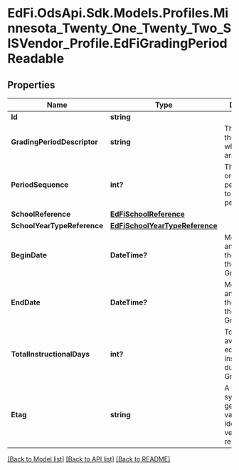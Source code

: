 # EdFi.OdsApi.Sdk.Models.Profiles.Minnesota_Twenty_One_Twenty_Two_SISVendor_Profile.EdFiGradingPeriodReadable
## Properties

Name | Type | Description | Notes
------------ | ------------- | ------------- | -------------
**Id** | **string** |  | 
**GradingPeriodDescriptor** | **string** | The name of the period for which grades are reported. | 
**PeriodSequence** | **int?** | The sequential order of this period relative to other periods. | 
**SchoolReference** | [**EdFiSchoolReference**](EdFiSchoolReference.md) |  | 
**SchoolYearTypeReference** | [**EdFiSchoolYearTypeReference**](EdFiSchoolYearTypeReference.md) |  | 
**BeginDate** | **DateTime?** | Month, day, and year of the first day of the GradingPeriod. | 
**EndDate** | **DateTime?** | Month, day, and year of the last day of the GradingPeriod. | 
**TotalInstructionalDays** | **int?** | Total days available for educational instruction during the GradingPeriod. | 
**Etag** | **string** | A unique system-generated value that identifies the version of the resource. | [optional] 

[[Back to Model list]](../README.md#documentation-for-models) [[Back to API list]](../README.md#documentation-for-api-endpoints) [[Back to README]](../README.md)

